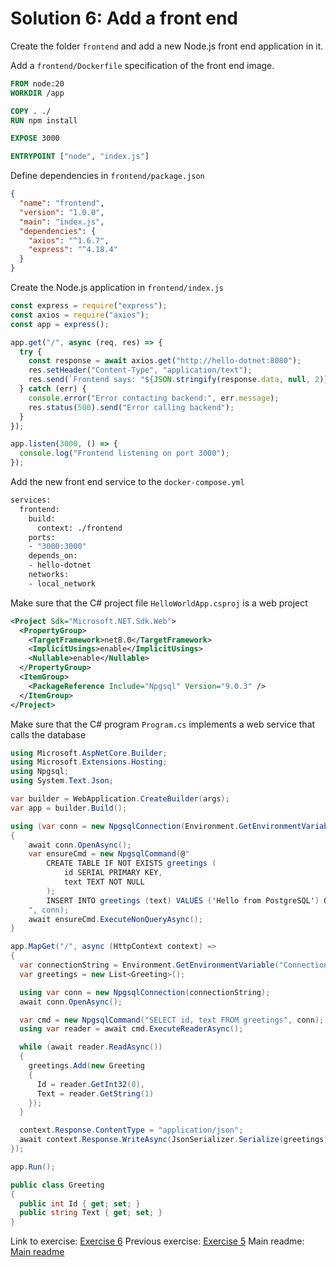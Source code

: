 # Solution 6: Add a front end

Create the folder `frontend` and add a new Node.js front end application in it.

Add a `frontend/Dockerfile` specification of the front end image.

```Dockerfile
FROM node:20
WORKDIR /app

COPY . ./
RUN npm install

EXPOSE 3000

ENTRYPOINT ["node", "index.js"]
```

Define dependencies in `frontend/package.json`

```json
{
  "name": "frontend",
  "version": "1.0.0",
  "main": "index.js",
  "dependencies": {
    "axios": "^1.6.7",
    "express": "^4.18.4"
  }
}
```

Create the Node.js application in `frontend/index.js`

```javascript
const express = require("express");
const axios = require("axios");
const app = express();

app.get("/", async (req, res) => {
  try {
    const response = await axios.get("http://hello-dotnet:8080");
    res.setHeader("Content-Type", "application/text");
    res.send(`Frontend says: "${JSON.stringify(response.data, null, 2)}"`);
  } catch (err) {
    console.error("Error contacting backend:", err.message);
    res.status(500).send("Error calling backend");
  }
});

app.listen(3000, () => {
  console.log("Frontend listening on port 3000");
});
```

Add the new front end service to the `docker-compose.yml`

```Dockerfile
services:
  frontend:
    build:
      context: ./frontend
    ports:
    - "3000:3000"
    depends_on:
    - hello-dotnet
    networks:
    - local_network
```

Make sure that the C# project file `HelloWorldApp.csproj` is a web project

```xml
<Project Sdk="Microsoft.NET.Sdk.Web">
  <PropertyGroup>
    <TargetFramework>net8.0</TargetFramework>
    <ImplicitUsings>enable</ImplicitUsings>
    <Nullable>enable</Nullable>
  </PropertyGroup>
  <ItemGroup>
    <PackageReference Include="Npgsql" Version="9.0.3" />
  </ItemGroup>
</Project>
```

Make sure that the C# program `Program.cs` implements a web service that calls the database

```C#
using Microsoft.AspNetCore.Builder;
using Microsoft.Extensions.Hosting;
using Npgsql;
using System.Text.Json;

var builder = WebApplication.CreateBuilder(args);
var app = builder.Build();

using (var conn = new NpgsqlConnection(Environment.GetEnvironmentVariable("ConnectionStrings__DefaultConnection")))
{
    await conn.OpenAsync();
    var ensureCmd = new NpgsqlCommand(@"
        CREATE TABLE IF NOT EXISTS greetings (
            id SERIAL PRIMARY KEY,
            text TEXT NOT NULL
        );
        INSERT INTO greetings (text) VALUES ('Hello from PostgreSQL') ON CONFLICT DO NOTHING;
    ", conn);
    await ensureCmd.ExecuteNonQueryAsync();
}

app.MapGet("/", async (HttpContext context) =>
{
  var connectionString = Environment.GetEnvironmentVariable("ConnectionStrings__DefaultConnection");
  var greetings = new List<Greeting>();

  using var conn = new NpgsqlConnection(connectionString);
  await conn.OpenAsync();

  var cmd = new NpgsqlCommand("SELECT id, text FROM greetings", conn);
  using var reader = await cmd.ExecuteReaderAsync();

  while (await reader.ReadAsync())
  {
    greetings.Add(new Greeting
    {
      Id = reader.GetInt32(0),
      Text = reader.GetString(1)
    });
  }

  context.Response.ContentType = "application/json";
  await context.Response.WriteAsync(JsonSerializer.Serialize(greetings));
});

app.Run();

public class Greeting
{
  public int Id { get; set; }
  public string Text { get; set; }
}
```

Link to exercise: [Exercise 6](../../exercise-6.md)
Previous exercise: [Exercise 5](../../exercise-5.md)
Main readme: [Main readme](../../README.md)
